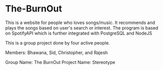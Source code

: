 # The-BurnOut
This is a website for people who loves songs/music.
It recommends and plays the songs based on user's search or interest.
The program is based on SpotifyAPI which is further integrated with PostgreSQL and NodeJS

This is a group project done by four active people.


Members: Bhawana, Sid, Christopher, and Rajesh


Group Name: The BurnOut
Project Name: Stereotype


